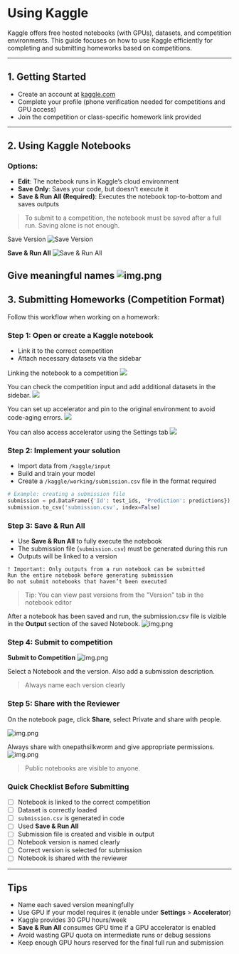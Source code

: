 # Using Kaggle

Kaggle offers free hosted notebooks (with GPUs), datasets, and competition environments. This guide focuses on how to use Kaggle efficiently for completing and submitting homeworks based on competitions.

---

## 1. Getting Started

- Create an account at [kaggle.com](https://www.kaggle.com)
- Complete your profile (phone verification needed for competitions and GPU access)
- Join the competition or class-specific homework link provided

---

## 2. Using Kaggle Notebooks

### Options:
- **Edit**: The notebook runs in Kaggle’s cloud environment
- **Save Only**: Saves your code, but doesn't execute it
- **Save & Run All (Required)**: Executes the notebook top-to-bottom and saves outputs

> To submit to a competition, the notebook must be saved after a full run. Saving alone is not enough.

Save Version
![Save Version](../images/Kaggle_save_1.png)

**Save & Run All**
![**Save & Run All**](../images/Kaggle_save_2.png)

Give meaningful names
![img.png](../images/Kaggle_save_3.png)
---

## 3. Submitting Homeworks (Competition Format)

Follow this workflow when working on a homework:

### Step 1: Open or create a Kaggle notebook

- Link it to the correct competition
- Attach necessary datasets via the sidebar

Linking the notebook to a competition
![](../images/Kaggle_hw_1.png)

You can check the competition input and add additional datasets in the sidebar. 
![](../images/Kaggle_hw_2.png)

You can set up accelerator and pin to the original environment to avoid code-aging errors. 
![](../images/Kaggle_hw_3.png)

You can also access accelerator using the Settings tab
![](../images/Kaggle_hw_4.png)

### Step 2: Implement your solution

- Import data from `/kaggle/input`
- Build and train your model
- Create a `/kaggle/working/submission.csv` file in the format required

```python
# Example: creating a submission file
submission = pd.DataFrame({'Id': test_ids, 'Prediction': predictions})
submission.to_csv('submission.csv', index=False)
```

### Step 3: Save & Run All

- Use **Save & Run All** to fully execute the notebook
- The submission file (`submission.csv`) must be generated during this run
- Outputs will be linked to a version

```
! Important: Only outputs from a run notebook can be submitted
Run the entire notebook before generating submission
Do not submit notebooks that haven’t been executed
```

> Tip: You can view past versions from the "Version" tab in the notebook editor

After a notebook has been saved and run, the submission.csv file is vizible in the **Output** section of the saved Notebook.
![img.png](../images/Kaggle_hw_5.png)
### Step 4: Submit to competition

**Submit to Competition**
![img.png](../images/Kaggle_hw_6.png)

Select a Notebook and the version. Also add a submission description.

> Always name each version clearly

### Step 5: Share with the Reviewer

On the notebook page, click **Share**, select Private and share with people.

![img.png](../images/Kaggle_hw_7.png)

Always share with onepathsilkworm and give appropriate permissions.
![img.png](../images/Kaggle_hw_8.png)


> Public notebooks are visible to anyone.

### Quick Checklist Before Submitting

- [ ] Notebook is linked to the correct competition
- [ ] Dataset is correctly loaded
- [ ] `submission.csv` is generated in code
- [ ] Used **Save & Run All**
- [ ] Submission file is created and visible in output
- [ ] Notebook version is named clearly
- [ ] Correct version is selected for submission
- [ ] Notebook is shared with the reviewer

---

## Tips

- Name each saved version meaningfully
- Use GPU if your model requires it (enable under **Settings** > **Accelerator**)
- Kaggle provides 30 GPU hours/week
- **Save & Run All** consumes GPU time if a GPU accelerator is enabled
- Avoid wasting GPU quota on intermediate runs or debug sessions
- Keep enough GPU hours reserved for the final full run and submission
